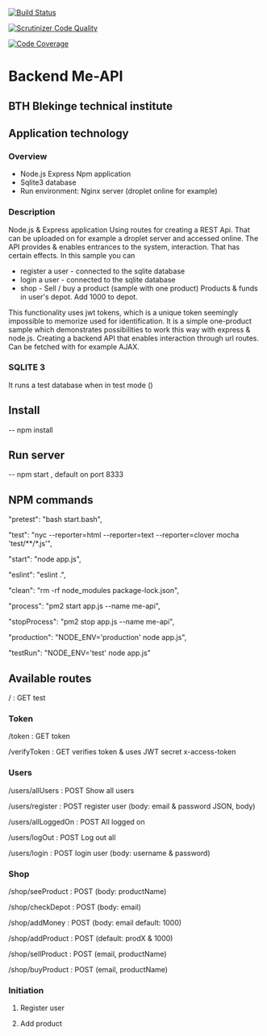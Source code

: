 [![Build Status](https://app.travis-ci.com/ylvali/jsframeworkProject2024BTH.svg?token=zbGBcfgSpBchF7HShAt4&branch=main)](https://app.travis-ci.com/ylvali/jsframeworkProject2024BTH)

[![Scrutinizer Code Quality](https://scrutinizer-ci.com/g/ylvali/jsframeworkProject2024BTH/badges/quality-score.png?b=main)](https://scrutinizer-ci.com/g/ylvali/jsframeworkProject2024BTH/?branch=main)

[![Code Coverage](https://scrutinizer-ci.com/g/ylvali/jsframeworkProject2024BTH/badges/coverage.png?b=main)](https://scrutinizer-ci.com/g/ylvali/jsframeworkProject2024BTH/?branch=main)


# Backend Me-API 
## BTH Blekinge technical institute

## Application technology
### Overview
- Node.js Express Npm application 
- Sqlite3 database
- Run environment: Nginx server (droplet online for example)

### Description
Node.js & Express application 
Using routes for creating a REST Api. 
That can be uploaded on for example a droplet server and accessed online.
The API provides & enables entrances to the system, interaction. That has certain effects.
In this sample you can 
- register a user - connected to the sqlite database 
- login a user    - connected to the sqlite database 
- shop            - Sell / buy a product (sample with one product) 
                    Products & funds in user's depot. 
                    Add 1000 to depot. 

This functionality uses jwt tokens, which is a unique token seemingly impossible to memorize used for identification. 
It is a simple one-product sample which demonstrates possibilities to work this way with express & node.js.
Creating a backend API that enables interaction through url routes. Can be fetched with for example AJAX. 

### SQLITE 3
It runs a test database when in test mode ()

## Install
-- npm install 

## Run server 
-- npm start , default on port 8333

## NPM commands
"pretest": "bash start.bash",

"test": "nyc --reporter=html --reporter=text --reporter=clover mocha 'test/**/*.js'",

"start": "node app.js",

"eslint": "eslint .",

"clean": "rm -rf node_modules package-lock.json",

"process": "pm2 start app.js --name me-api",

"stopProcess": "pm2 stop app.js --name me-api",

"production": "NODE_ENV='production' node app.js",

"testRun": "NODE_ENV='test' node app.js"

## Available routes 
/                   : GET test 

### Token 

/token              : GET token 

/verifyToken        : GET verifies token & uses JWT secret x-access-token

### Users

/users/allUsers     : POST Show all users 

/users/register     : POST register user (body: email & password JSON, body)

/users/allLoggedOn  : POST All logged on 

/users/logOut       : POST Log out all 

/users/login        : POST login user (body: username & password)

### Shop

/shop/seeProduct    : POST (body: productName)

/shop/checkDepot    : POST (body: email)

/shop/addMoney      : POST (body: email default: 1000)

/shop/addProduct    : POST (default: prodX & 1000)

/shop/sellProduct   : POST (email, productName)

/shop/buyProduct    : POST (email, productName)

### Initiation 

1. Register user 

2. Add product 